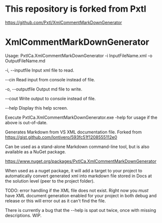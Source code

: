 

# This repository is forked from Pxtl  
https://github.com/Pxtl/XmlCommentMarkDownGenerator


# XmlCommentMarkDownGenerator

Usage: PxtlCa.XmlCommentMarkDownGenerator -i InputFileName.xml -o OutputFileName.md

  -i, --inputfile     Input xml file to read.

  --cin               Read input from console instead of file.

  -o, --outputfile    Output md file to write.

  --cout              Write output to console instead of file.

  --help              Display this help screen.

Execute PxtlCa.XmlCommentMarkDownGenerator.exe -help for usage if the above is out-of-date.

Generates Markdown from VS XML documentation file.  Forked from https://gist.github.com/lontivero/593fc51f1208555112e0 

Can be used as a stand-alone Markdown command-line tool, but is also available as a NuGet package.  

https://www.nuget.org/packages/PxtlCa.XmlCommentMarkDownGenerator

When used as a nuget package, it will add a target to your project to automatically convert generated xml into markdown file stored 
in Docs at the solution level (peer to the project folder).

TODO: error handling if the XML file does not exist.  Right now you *must* have XML document generation enabled for your project in 
both debug and release or this will error out as it can't find the file.

There is currently a bug that the --help is spat out twice, once with missing descriptions.  WIP.